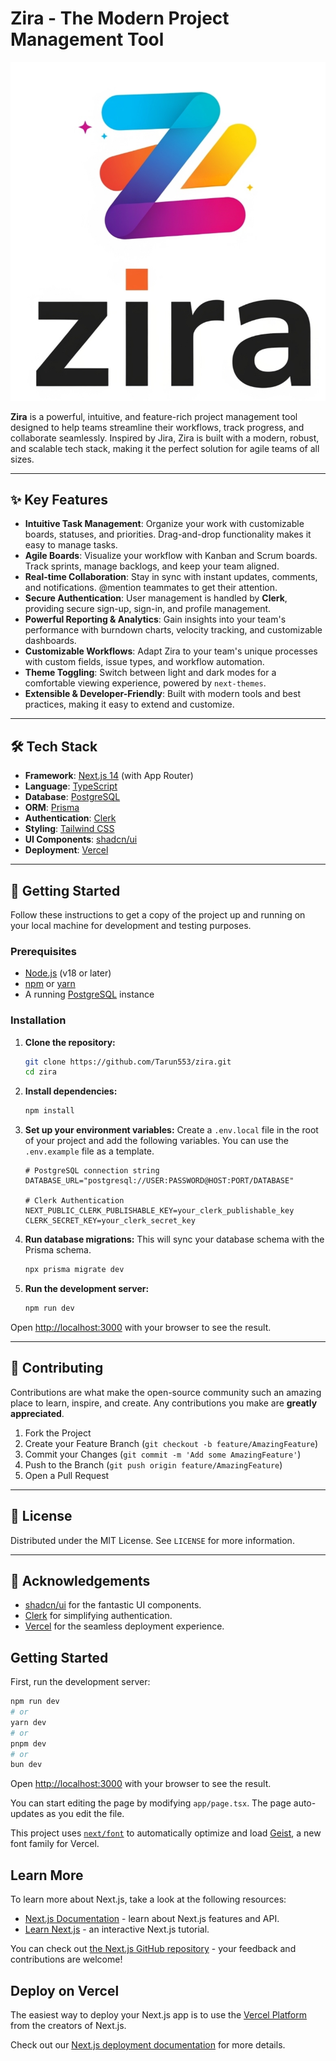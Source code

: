 # Zira - The Modern Project Management Tool

![Zira Banner](public/logo.png)

**Zira** is a powerful, intuitive, and feature-rich project management tool designed to help teams streamline their workflows, track progress, and collaborate seamlessly. Inspired by Jira, Zira is built with a modern, robust, and scalable tech stack, making it the perfect solution for agile teams of all sizes.

---

## ✨ Key Features

-   **Intuitive Task Management**: Organize your work with customizable boards, statuses, and priorities. Drag-and-drop functionality makes it easy to manage tasks.
-   **Agile Boards**: Visualize your workflow with Kanban and Scrum boards. Track sprints, manage backlogs, and keep your team aligned.
-   **Real-time Collaboration**: Stay in sync with instant updates, comments, and notifications. @mention teammates to get their attention.
-   **Secure Authentication**: User management is handled by **Clerk**, providing secure sign-up, sign-in, and profile management.
-   **Powerful Reporting & Analytics**: Gain insights into your team's performance with burndown charts, velocity tracking, and customizable dashboards.
-   **Customizable Workflows**: Adapt Zira to your team's unique processes with custom fields, issue types, and workflow automation.
-   **Theme Toggling**: Switch between light and dark modes for a comfortable viewing experience, powered by `next-themes`.
-   **Extensible & Developer-Friendly**: Built with modern tools and best practices, making it easy to extend and customize.

---

## 🛠️ Tech Stack

-   **Framework**: [Next.js 14](https://nextjs.org/) (with App Router)
-   **Language**: [TypeScript](https://www.typescriptlang.org/)
-   **Database**: [PostgreSQL](https://www.postgresql.org/)
-   **ORM**: [Prisma](https://www.prisma.io/)
-   **Authentication**: [Clerk](https://clerk.com/)
-   **Styling**: [Tailwind CSS](https://tailwindcss.com/)
-   **UI Components**: [shadcn/ui](https://ui.shadcn.com/)
-   **Deployment**: [Vercel](https://vercel.com/)

---

## 🚀 Getting Started

Follow these instructions to get a copy of the project up and running on your local machine for development and testing purposes.

### Prerequisites

-   [Node.js](https://nodejs.org/en/) (v18 or later)
-   [npm](https://www.npmjs.com/) or [yarn](https://yarnpkg.com/)
-   A running [PostgreSQL](https://www.postgresql.org/download/) instance

### Installation

1.  **Clone the repository:**
    ```bash
    git clone https://github.com/Tarun553/zira.git
    cd zira
    ```

2.  **Install dependencies:**
    ```bash
    npm install
    ```

3.  **Set up your environment variables:**
    Create a `.env.local` file in the root of your project and add the following variables. You can use the `.env.example` file as a template.
    ```env
    # PostgreSQL connection string
    DATABASE_URL="postgresql://USER:PASSWORD@HOST:PORT/DATABASE"

    # Clerk Authentication
    NEXT_PUBLIC_CLERK_PUBLISHABLE_KEY=your_clerk_publishable_key
    CLERK_SECRET_KEY=your_clerk_secret_key
    ```

4.  **Run database migrations:**
    This will sync your database schema with the Prisma schema.
    ```bash
    npx prisma migrate dev
    ```

5.  **Run the development server:**
    ```bash
    npm run dev
    ```

Open [http://localhost:3000](http://localhost:3000) with your browser to see the result.

---

## 🤝 Contributing

Contributions are what make the open-source community such an amazing place to learn, inspire, and create. Any contributions you make are **greatly appreciated**.

1.  Fork the Project
2.  Create your Feature Branch (`git checkout -b feature/AmazingFeature`)
3.  Commit your Changes (`git commit -m 'Add some AmazingFeature'`)
4.  Push to the Branch (`git push origin feature/AmazingFeature`)
5.  Open a Pull Request

---

## 📄 License

Distributed under the MIT License. See `LICENSE` for more information.

---

## 🙏 Acknowledgements

-   [shadcn/ui](https://ui.shadcn.com/) for the fantastic UI components.
-   [Clerk](https://clerk.com/) for simplifying authentication.
-   [Vercel](https://vercel.com/) for the seamless deployment experience.


## Getting Started

First, run the development server:

```bash
npm run dev
# or
yarn dev
# or
pnpm dev
# or
bun dev
```

Open [http://localhost:3000](http://localhost:3000) with your browser to see the result.

You can start editing the page by modifying `app/page.tsx`. The page auto-updates as you edit the file.

This project uses [`next/font`](https://nextjs.org/docs/app/building-your-application/optimizing/fonts) to automatically optimize and load [Geist](https://vercel.com/font), a new font family for Vercel.

## Learn More

To learn more about Next.js, take a look at the following resources:

- [Next.js Documentation](https://nextjs.org/docs) - learn about Next.js features and API.
- [Learn Next.js](https://nextjs.org/learn) - an interactive Next.js tutorial.

You can check out [the Next.js GitHub repository](https://github.com/vercel/next.js) - your feedback and contributions are welcome!

## Deploy on Vercel

The easiest way to deploy your Next.js app is to use the [Vercel Platform](https://vercel.com/new?utm_medium=default-template&filter=next.js&utm_source=create-next-app&utm_campaign=create-next-app-readme) from the creators of Next.js.

Check out our [Next.js deployment documentation](https://nextjs.org/docs/app/building-your-application/deploying) for more details.
